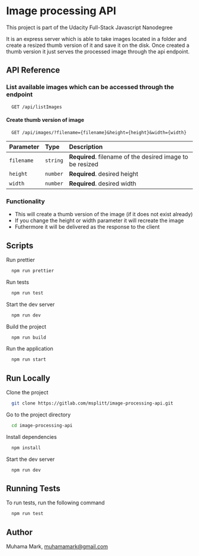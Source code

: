 # Image processing API

This project is part of the Udacity Full-Stack Javascript Nanodegree

It is an express server which is able to take images located in a folder and create a resized thumb version of it and save it on the disk. Once created a thumb version it just serves the processed image through the api endpoint.

## API Reference

### List available images which can be accessed through the endpoint

```http
  GET /api/listImages
```

#### Create thumb version of image

```http
  GET /api/images/?filename={filename}&height={height}&width={width}
```

| Parameter  | Type     | Description                                               |
| :--------- | :------- | :-------------------------------------------------------- |
| `filename` | `string` | **Required**. filename of the desired image to be resized |
| `height`   | `number` | **Required**. desired height                              |
| `width`    | `number` | **Required**. desired width                               |

### Functionality

-   This will create a thumb version of the image (if it does not exist already)
-   If you change the height or width parameter it will recreate the image
-   Futhermore it will be delivered as the response to the client

## Scripts

Run prettier

```bash
  npm run prettier
```

Run tests

```bash
  npm run test
```

Start the dev server

```bash
  npm run dev
```

Build the project

```bash
  npm run build
```

Run the application

```bash
  npm run start
```

## Run Locally

Clone the project

```bash
  git clone https://gitlab.com/msplitt/image-processing-api.git
```

Go to the project directory

```bash
  cd image-processing-api
```

Install dependencies

```bash
  npm install
```

Start the dev server

```bash
  npm run dev
```

## Running Tests

To run tests, run the following command

```bash
  npm run test
```

## Author

Muhama Mark, muhamamark@gmail.com
